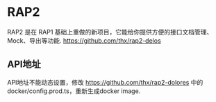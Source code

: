 # RAP2

RAP2 是在 RAP1 基础上重做的新项目，它能给你提供方便的接口文档管理、Mock、导出等功能. https://github.com/thx/rap2-delos


## API地址
API地址不能动态设置，修改 https://github.com/thx/rap2-dolores 中的docker/config.prod.ts，重新生成docker image.